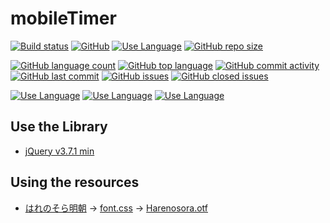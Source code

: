 # mobileTimer
  
[![Build status](http://img.shields.io/badge/build-passing-brightgreen.svg?style=flat)](README.md)
[![GitHub](https://img.shields.io/github/license/lkz138/mobileTimer)](LICENSE)
[![Use Language](http://img.shields.io/badge/language-JP.ja.utf8-silver.svg?style=flat)](README.md)
[![GitHub repo size](https://img.shields.io/github/repo-size/lkz138/mobileTimer)](README.md)
  
[![GitHub language count](https://img.shields.io/github/languages/count/lkz138/mobileTimer)](README.md)
[![GitHub top language](https://img.shields.io/github/languages/top/lkz138/mobileTimer)](README.md)
[![GitHub commit activity](https://img.shields.io/github/commit-activity/m/lkz138/mobileTimer)](README.md)
[![GitHub last commit](https://img.shields.io/github/last-commit/lkz138/mobileTimer)](README.md)
[![GitHub issues](https://img.shields.io/github/issues-raw/lkz138/mobileTimer)](https://github.com/lkz138/mobileTimer/issues)
[![GitHub closed issues](https://img.shields.io/github/issues-closed-raw/lkz138/mobileTimer)](https://github.com/lkz138/mobileTimer/issues)
  
[![Use Language](http://img.shields.io/badge/language-HTML-yellow.svg?style=flat)](README.md)
[![Use Language](http://img.shields.io/badge/language-JavaScript-yellow.svg?style=flat)](README.md)
[![Use Language](http://img.shields.io/badge/language-CSS-yellow.svg?style=flat)](README.md)

## Use the Library

- [jQuery v3.7.1 min](https://code.jquery.com/jquery-3.7.1.min.js)
  
## Using the resources

- [はれのそら明朝](https://fontopo.com/?p=377) -> [font.css](/lib/font.css) -> [Harenosora.otf](/lib/Harenosora.otf)
